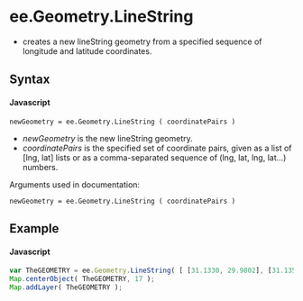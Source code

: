 # ee.Geometry.LineString
- creates a new lineString geometry from a specified sequence of longitude and latitude coordinates.

## Syntax

#### Javascript
```
newGeometry = ee.Geometry.LineString ( coordinatePairs )  
```

- *newGeometry* is the new lineString geometry.
- *coordinatePairs* is the specified set of coordinate pairs, given as a list of [lng, lat] lists or as a comma-separated sequence of (lng, lat, lng, lat...) numbers.

Arguments used in documentation:
```
newGeometry = ee.Geometry.LineString ( coordinatePairs )  
```

## Example

#### Javascript
```javascript
var TheGEOMETRY = ee.Geometry.LineString( [ [31.1330, 29.9802], [31.1353, 29.9802],  [31.1353, 29.9782], [31.1330, 29.9782] ]] );
Map.centerObject( TheGEOMETRY, 17 );
Map.addLayer( TheGEOMETRY );
```
